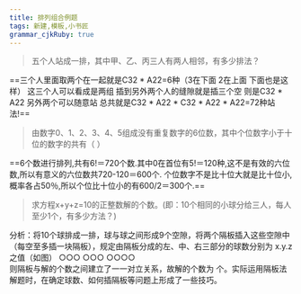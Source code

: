 ```yaml
---
title: 排列组合例题
tags: 新建,模板,小书匠
grammar_cjkRuby: true
---
```


>五个人站成一排，其中甲、乙、丙三人有两人相邻，有多少排法？

==三个人里面取两个在一起就是C32 * A22=6种（3在下面 2在上面 下面也是这样）
这三个人可以看成是两组 插到另外两个人的缝隙就是插三个空
则是C32 * A22
另外两个可以随意站
总共就是C32 * A22 * C32 * A22 * A22=72种站法!==

>由数字0、1、2、3、4、5组成没有重复数字的6位数，其中个位数字小于十位的数字的共有（  ）

==6个数进行排列,共有6!＝720个数.其中0在首位有5!＝120种,这不是有效的六位数,所以有意义的六位数共720-120＝600个.
个位数字不是比十位大就是比十位小,概率各占50％,所以个位比十位小的有600/2＝300个.==

>求方程x+y+z=10的正整数解的个数。(即：10个相同的小球分给三人，每人至少1个，有多少方法？)
>
   分析：将10个球排成一排，球与球之间形成9个空隙，将两个隔板插入这些空隙中（每空至多插一块隔板），规定由隔板分成的左、中、右三部分的球数分别为 x.y.z之值（如图）
               ○○○    ○○○    ○○○○                
则隔板与解的个数之间建立了一一对立关系，故解的个数为  个。实际运用隔板法解题时，在确定球数、如何插隔板等问题上形成了一些技巧。
